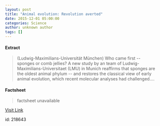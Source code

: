 ```yaml
---
layout: post
title: "Animal evolution: Revolution averted"
date: 2015-12-01 05:00:00
categories: Science
author: unknown author
tags: []
---
```



#### Extract
>(Ludwig-Maximilians-Universität München) Who came first -- sponges or comb jellies? A new study by an team of Ludwig-Maximilians-Universitaet (LMU) in Munich reaffirms that sponges are the oldest animal phylum -- and restores the classical view of early animal evolution, which recent molecular analyses had challenged....

#### Factsheet
>factsheet unavailable

[Visit Link](http://www.eurekalert.org/pub_releases/2015-12/lm-aer120115.php)

id:  218643


